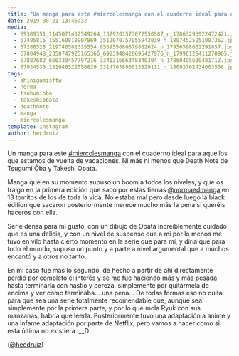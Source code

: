 ```yaml
---
title: "Un manga para este #miercolesmanga con el cuaderno ideal para aquellos que estamos de vuelta de vacaciones. Ni más ni menos que Death Note de Tsugumi Ōba y Takeshi Obata"
date: 2019-08-21 13:46:32
media: 
  - 69389351_1145071432549264_1379201573072550587_n_17863293922472421.jpg
  - 67495815_155160818907869_3512070757055943039_n_18074525251097362.jpg
  - 67288528_219740502335554_856955680379862624_n_17956598602291857.jpg
  - 67804948_2350747925165366_6923948428695427976_n_17990128411270905.jpg
  - 67887682_660339457797216_334131666348340304_n_17860405630481712.jpg
  - 67934535_151946522556829_3314763890613829111_n_18092762434003556.jpg
tags: 
  - shinigamisftw
  - norma
  - tsubumioba
  - takeshiobata
  - deathnote
  - manga
  - miercolesmanga
template: instagram
author: hecdruiz
---
```


Un manga para este [#miercolesmanga](/tags/miercolesmanga) con el cuaderno ideal para aquellos que estamos de vuelta de vacaciones. Ni más ni menos que Death Note de Tsugumi Ōba y Takeshi Obata.


Manga que en su momento supuso un boom a todos los niveles, y que os traigo en la primera edición que sacó por estas tierras [@normaedmanga](https://instagram.com/normaedmanga) en 13 tomitos de los de toda la vida. No estaba mal pero desde luego la black edition que sacaron posteriormente merece mucho más la pena si queréis haceros con ella.


Serie densa para mí gusto, con un dibujo de Obata increíblemente cuidado que es una delicia, y con un nivel de suspense que a mi por lo menos me tuvo en vilo hasta cierto momento en la serie que para mí, y diría que para todo el mundo, supuso un punto y a parte a nivel argumental que a muchos encantó y a otros no tanto.


En mi caso fue más lo segundo, de hecho a partir de ahí directamente perdió por completo el interés y se me fue haciendo más y más pesada hasta terminarla con hastío y pereza, simplemente por quitármela de encima y ver como terminaba… una pena. .
De todas formas eso no quita para que sea una serie totalmente recomendable que, aunque sea simplemente por la primera parte, y por lo que mola Ryuk con sus manzanas, habría que leerla. Posteriormente tuvo una adaptación a anime y una infame adaptación por parte de Netflix, pero vamos a hacer como si esta última no existiera :__D


([@hecdruiz](https://instagram.com/hecdruiz))



